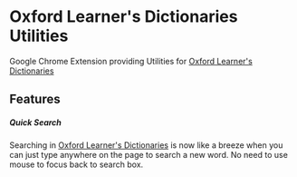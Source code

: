 # Oxford Learner's Dictionaries Utilities
Google Chrome Extension providing Utilities for [Oxford Learner's Dictionaries](http://www.oxfordlearnersdictionaries.com/)

## Features
##### Quick Search
Searching in [Oxford Learner's Dictionaries](http://www.oxfordlearnersdictionaries.com/) is now like a breeze when you can just type anywhere on the page to search a new word. No need to use mouse to focus back to search box.
